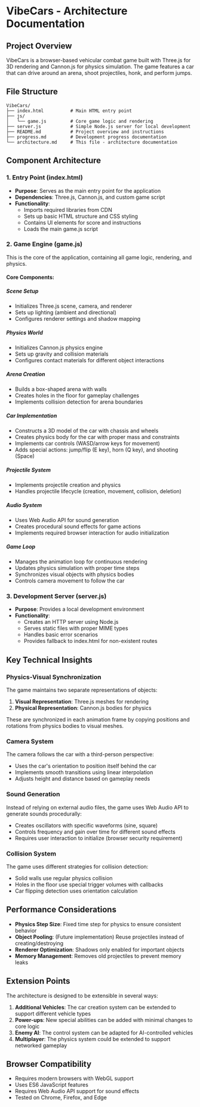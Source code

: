 # VibeCars - Architecture Documentation

## Project Overview

VibeCars is a browser-based vehicular combat game built with Three.js for 3D rendering and Cannon.js for physics simulation. The game features a car that can drive around an arena, shoot projectiles, honk, and perform jumps.

## File Structure

```
VibeCars/
├── index.html          # Main HTML entry point
├── js/
│   └── game.js         # Core game logic and rendering
├── server.js           # Simple Node.js server for local development
├── README.md           # Project overview and instructions
├── progress.md         # Development progress documentation
└── architecture.md     # This file - architecture documentation
```

## Component Architecture

### 1. Entry Point (index.html)

- **Purpose**: Serves as the main entry point for the application
- **Dependencies**: Three.js, Cannon.js, and custom game script
- **Functionality**:
  - Imports required libraries from CDN
  - Sets up basic HTML structure and CSS styling
  - Contains UI elements for score and instructions
  - Loads the main game.js script

### 2. Game Engine (game.js)

This is the core of the application, containing all game logic, rendering, and physics.

#### Core Components:

##### Scene Setup
- Initializes Three.js scene, camera, and renderer
- Sets up lighting (ambient and directional)
- Configures renderer settings and shadow mapping

##### Physics World
- Initializes Cannon.js physics engine
- Sets up gravity and collision materials
- Configures contact materials for different object interactions

##### Arena Creation
- Builds a box-shaped arena with walls
- Creates holes in the floor for gameplay challenges
- Implements collision detection for arena boundaries

##### Car Implementation
- Constructs a 3D model of the car with chassis and wheels
- Creates physics body for the car with proper mass and constraints
- Implements car controls (WASD/arrow keys for movement)
- Adds special actions: jump/flip (E key), horn (Q key), and shooting (Space)

##### Projectile System
- Implements projectile creation and physics
- Handles projectile lifecycle (creation, movement, collision, deletion)

##### Audio System
- Uses Web Audio API for sound generation
- Creates procedural sound effects for game actions
- Implements required browser interaction for audio initialization

##### Game Loop
- Manages the animation loop for continuous rendering
- Updates physics simulation with proper time steps
- Synchronizes visual objects with physics bodies
- Controls camera movement to follow the car

### 3. Development Server (server.js)

- **Purpose**: Provides a local development environment
- **Functionality**:
  - Creates an HTTP server using Node.js
  - Serves static files with proper MIME types
  - Handles basic error scenarios
  - Provides fallback to index.html for non-existent routes

## Key Technical Insights

### Physics-Visual Synchronization
The game maintains two separate representations of objects:
1. **Visual Representation**: Three.js meshes for rendering
2. **Physical Representation**: Cannon.js bodies for physics

These are synchronized in each animation frame by copying positions and rotations from physics bodies to visual meshes.

### Camera System
The camera follows the car with a third-person perspective:
- Uses the car's orientation to position itself behind the car
- Implements smooth transitions using linear interpolation
- Adjusts height and distance based on gameplay needs

### Sound Generation
Instead of relying on external audio files, the game uses Web Audio API to generate sounds procedurally:
- Creates oscillators with specific waveforms (sine, square)
- Controls frequency and gain over time for different sound effects
- Requires user interaction to initialize (browser security requirement)

### Collision System
The game uses different strategies for collision detection:
- Solid walls use regular physics collision
- Holes in the floor use special trigger volumes with callbacks
- Car flipping detection uses orientation calculation

## Performance Considerations

- **Physics Step Size**: Fixed time step for physics to ensure consistent behavior
- **Object Pooling**: (Future implementation) Reuse projectiles instead of creating/destroying
- **Renderer Optimization**: Shadows only enabled for important objects
- **Memory Management**: Removes old projectiles to prevent memory leaks

## Extension Points

The architecture is designed to be extensible in several ways:

1. **Additional Vehicles**: The car creation system can be extended to support different vehicle types
2. **Power-ups**: New special abilities can be added with minimal changes to core logic
3. **Enemy AI**: The control system can be adapted for AI-controlled vehicles
4. **Multiplayer**: The physics system could be extended to support networked gameplay

## Browser Compatibility

- Requires modern browsers with WebGL support
- Uses ES6 JavaScript features
- Requires Web Audio API support for sound effects
- Tested on Chrome, Firefox, and Edge 